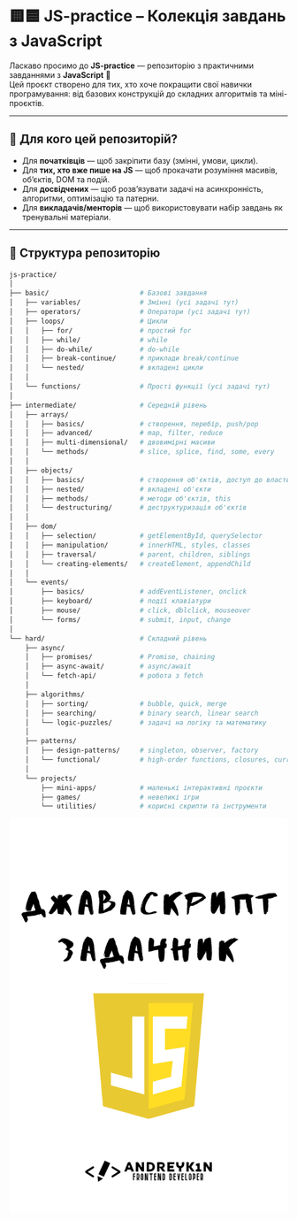 # 🟨🟦 JS-practice – Колекція завдань з JavaScript

Ласкаво просимо до **JS-practice** — репозиторію з практичними завданнями з **JavaScript** 🚀  
Цей проєкт створено для тих, хто хоче покращити свої навички програмування: від базових конструкцій до складних алгоритмів та міні-проєктів.

---

## 📖 Для кого цей репозиторій?

- Для **початківців** — щоб закріпити базу (змінні, умови, цикли).  
- Для **тих, хто вже пише на JS** — щоб прокачати розуміння масивів, об’єктів, DOM та подій.  
- Для **досвідчених** — щоб розв’язувати задачі на асинхронність, алгоритми, оптимізацію та патерни.  
- Для **викладачів/менторів** — щоб використовувати набір завдань як тренувальні матеріали.  

---

## 📂 Структура репозиторію

```bash
js-practice/
│
├── basic/                       # Базові завдання
│   ├── variables/               # Змінні (усі задачі тут)
│   ├── operators/               # Оператори (усі задачі тут)
│   ├── loops/                   # Цикли
│   │   ├── for/                 # простий for
│   │   ├── while/               # while
│   │   ├── do-while/            # do-while
│   │   ├── break-continue/      # приклади break/continue
│   │   └── nested/              # вкладені цикли
│   │
│   └── functions/               # Прості функції (усі задачі тут)
│
├── intermediate/                # Середній рівень
│   ├── arrays/
│   │   ├── basics/              # створення, перебір, push/pop
│   │   ├── advanced/            # map, filter, reduce
│   │   ├── multi-dimensional/   # двовимірні масиви
│   │   └── methods/             # slice, splice, find, some, every
│   │
│   ├── objects/
│   │   ├── basics/              # створення об'єктів, доступ до властивостей
│   │   ├── nested/              # вкладені об'єкти
│   │   ├── methods/             # методи об'єктів, this
│   │   └── destructuring/       # деструктуризація об'єктів
│   │
│   ├── dom/
│   │   ├── selection/           # getElementById, querySelector
│   │   ├── manipulation/        # innerHTML, styles, classes
│   │   ├── traversal/           # parent, children, siblings
│   │   └── creating-elements/   # createElement, appendChild
│   │
│   └── events/
│       ├── basics/              # addEventListener, onclick
│       ├── keyboard/            # події клавіатури
│       ├── mouse/               # click, dblclick, mouseover
│       └── forms/               # submit, input, change
│
└── hard/                        # Складний рівень
    ├── async/
    │   ├── promises/            # Promise, chaining
    │   ├── async-await/         # async/await
    │   └── fetch-api/           # робота з fetch
    │
    ├── algorithms/
    │   ├── sorting/             # bubble, quick, merge
    │   ├── searching/           # binary search, linear search
    │   └── logic-puzzles/       # задачі на логіку та математику
    │
    ├── patterns/
    │   ├── design-patterns/     # singleton, observer, factory
    │   └── functional/          # high-order functions, closures, currying
    │
    └── projects/
        ├── mini-apps/           # маленькі інтерактивні проєкти
        ├── games/               # невеликі ігри
        └── utilities/           # корисні скрипти та інструменти

```
![Preview image](image.png)
